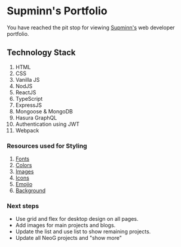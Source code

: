 # Supminn's Portfolio

You have reached the pit stop for viewing [Supminn's](https://twitter.com/supminn) web developer portfolio.


## Technology Stack

1. HTML
2. CSS
3. Vanilla JS
4. NodJS
5. ReactJS
6. TypeScript
7. ExpressJS
8. Mongoose & MongoDB
9. Hasura GraphQL
10. Authentication using JWT
11. Webpack


### Resources used for Styling

1. [Fonts](https://fonts.google.com/specimen/Lora?sidebar.open=true&selection.family=Lora:ital,wght@0,700;1,400)
2. [Colors](https://tailwindcss.com/docs/customizing-colors)
3. [Images](https://undraw.co/illustrations)
4. [Icons](https://fontawesome.com/icons/discord?style=brands)
5. [Emojio](https://emojipedia.org/)
6. [Background](https://www.svgbackgrounds.com)

### Next steps
* Use grid and flex for desktop design on all pages.
* Add images for main projects and blogs.
* Update the list and use list to show remaining projects.
* Update all NeoG projects and "show more"
